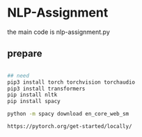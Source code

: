 # NLP-Assignment
the main code is nlp-assignment.py

## prepare
```bash

## need
pip3 install torch torchvision torchaudio
pip3 install transformers
pip install nltk
pip install spacy

python -m spacy download en_core_web_sm

https://pytorch.org/get-started/locally/


